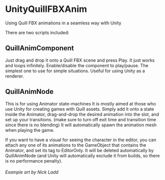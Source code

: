 # UnityQuillFBXAnim
Using Quill FBX animations in a seamless way with Unity

There are two scripts included:
## QuillAnimComponent
Just drag and drop it onto a Quill FBX scene and press Play.
It just works and loops infinitely. Enable/disable the component to play/pause.
The simplest one to use for simple situations. Useful for using Unity as a renderer.

## QuillAnimNode
This is for using Animator state-machines 
It is mostly aimed at those who use Unity for creating games with Quill assets.
Simply add it onto a state inside the Animator, drag-and-drop the desired animation into the slot,
and set up your transitions. (make sure to turn off exit time and transition time since there is no blending)
It will automatically spawn the animation mesh when playing the game. 

If you want to have a visual for seeing the character in the editor, you can attach any one of its animations to the GameObject that contains the Animator, and set its tag to EditorOnly. It will be deleted automatically by QuillAnimNode (and Unity will automatically exclude it from builds, so there is no performance penalty).

###### Example art by Nick Ladd
